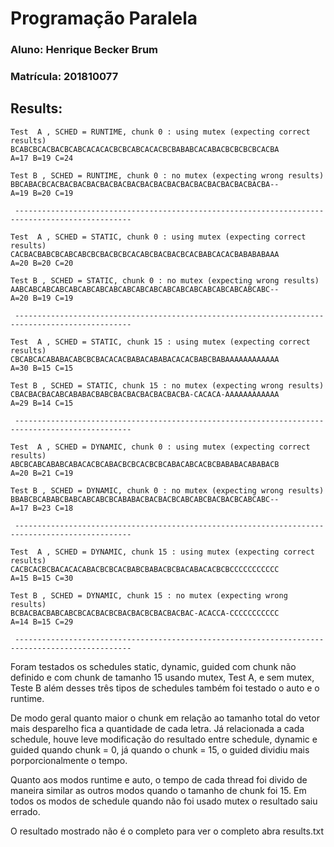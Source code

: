 # Programação Paralela

### Aluno: Henrique Becker Brum
### Matrícula: 201810077

## Results:

	Test  A , SCHED = RUNTIME, chunk 0 : using mutex (expecting correct results)
	BCABCBCACBACBCABCACACACBCBCABCACACBCBABABCACABACBCBCBCBCACBA
	A=17 B=19 C=24

	Test B , SCHED = RUNTIME, chunk 0 : no mutex (expecting wrong results)
	BBCABACBCACBACBACBACBACBACBACBACBACBACBACBACBACBACBACBACBA--
	A=19 B=20 C=19

	 ------------------------------------------------------------------------------------------------

	Test  A , SCHED = STATIC, chunk 0 : using mutex (expecting correct results)
	CACBACBABCBCABCABCBCBACBCBCACABCBACBACBCACBABCACACBABABABAAA
	A=20 B=20 C=20

	Test B , SCHED = STATIC, chunk 0 : no mutex (expecting wrong results)
	AABCABCABCABCABCABCABCABCABCABCABCABCABCABCABCABCABCABCABC--
	A=20 B=19 C=19

	 ------------------------------------------------------------------------------------------------

	Test  A , SCHED = STATIC, chunk 15 : using mutex (expecting correct results)
	CBCABCACABABACABCBCBACACACBABACABABACACACBABCBABAAAAAAAAAAAA
	A=30 B=15 C=15

	Test B , SCHED = STATIC, chunk 15 : no mutex (expecting wrong results)
	CBACBACBACABCABABACBABCBACBACBACBACBACBA-CACACA-AAAAAAAAAAAA
	A=29 B=14 C=15

	 ------------------------------------------------------------------------------------------------

	Test  A , SCHED = DYNAMIC, chunk 0 : using mutex (expecting correct results)
	ABCBCABCABABCABACACBCABACBCBCACBCBCABACABCACBCBABABACABABACB
	A=20 B=21 C=19

	Test B , SCHED = DYNAMIC, chunk 0 : no mutex (expecting wrong results)
	BBABCBCABABCBABCABCABCBCABABACBACBACBCABCABCBACBACBCABCABC--
	A=17 B=23 C=18

	 ------------------------------------------------------------------------------------------------

	Test  A , SCHED = DYNAMIC, chunk 15 : using mutex (expecting correct results)
	CACBCACBCBACACACABACBCBCACBABCBABACBCBACABACACBCBCCCCCCCCCCC
	A=15 B=15 C=30

	Test B , SCHED = DYNAMIC, chunk 15 : no mutex (expecting wrong results)
	BCBACBACBABCABCBCACBACBCBACBACBCBACBACBAC-ACACCA-CCCCCCCCCCC
	A=14 B=15 C=29

	 ------------------------------------------------------------------------------------------------






Foram testados os schedules static, dynamic, guided com chunk não definido e com chunk de tamanho 15 usando mutex, Test A,  e sem mutex, Teste B além desses três tipos de schedules também foi testado o auto e o runtime.

De modo geral quanto maior o chunk em relação ao tamanho total do vetor mais desparelho fica a quantidade de cada letra. Já relacionada a cada schedule, houve leve modificação do resultado entre schedule, dynamic e guided quando chunk = 0, já quando o chunk = 15,  o  guided dividiu mais porporcionalmente o tempo.

Quanto aos modos runtime e auto, o tempo de cada thread foi divido de maneira similar as outros modos quando o tamanho de chunk foi 15. Em todos os modos de schedule quando não foi usado mutex o resultado saiu errado.

O resultado mostrado não é o completo para ver o completo abra results.txt
